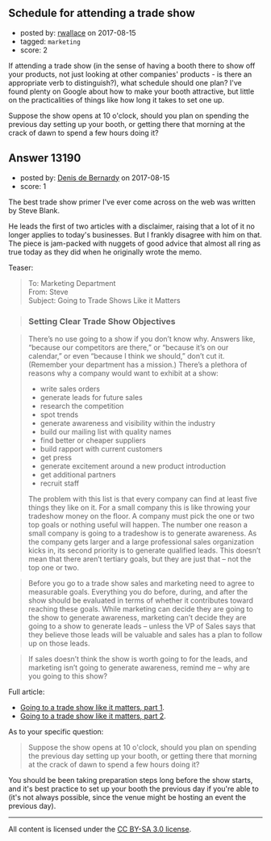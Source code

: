## Schedule for attending a trade show

- posted by: [rwallace](https://stackexchange.com/users/19529/rwallace) on 2017-08-15
- tagged: `marketing`
- score: 2

If attending a trade show (in the sense of having a booth there to show off your products, not just looking at other companies' products - is there an appropriate verb to distinguish?), what schedule should one plan? I've found plenty on Google about how to make your booth attractive, but little on the practicalities of things like how long it takes to set one up.

Suppose the show opens at 10 o'clock, should you plan on spending the previous day setting up your booth, or getting there that morning at the crack of dawn to spend a few hours doing it?


## Answer 13190

- posted by: [Denis de Bernardy](https://stackexchange.com/users/182468/denis-de-bernardy) on 2017-08-15
- score: 1

The best trade show primer I've ever come across on the web was written by Steve Blank.

He leads the first of two articles with a disclaimer, raising that a lot of it no longer applies to today's businesses. But I frankly disagree with him on that. The piece is jam-packed with nuggets of good advice that almost all ring as true today as they did when he originally wrote the memo.

Teaser:

> To: Marketing Department  
> From: Steve  
> Subject: Going to Trade Shows Like it Matters

> ### Setting Clear Trade Show Objectives

> There’s no use going to a show if you don’t know why.  Answers like, “because our competitors are there,” or “because it’s on our calendar,” or even “because I think we should,” don’t cut it.  (Remember your department has a mission.) There’s a plethora of reasons why a company would want to exhibit at a show:
> 
> - write sales orders
> - generate leads for future sales
> - research the competition
> - spot trends
> - generate awareness and visibility within the industry
> - build our mailing list with quality names
> - find better or cheaper suppliers
> - build rapport with current customers
> - get press
> - generate excitement around a new product introduction
> - get additional partners
> - recruit staff
> 
> The problem with this list is that every company can find at least five things they like on it.   For a small company this is like throwing your tradeshow money on the floor.  A company must pick the one or two top goals or nothing useful will happen. The number one reason a small company is going to a tradeshow is to generate awareness.  As the company gets larger and a large professional sales organization kicks in, its second priority is to generate qualified leads. This doesn’t mean that there aren’t tertiary goals, but they are just that – not the top one or two.

> Before you go to a trade show sales and marketing need to agree to measurable goals. Everything you do before, during, and after the show should be evaluated in terms of whether it contributes toward reaching these goals.  While marketing can decide they are going to the show to generate awareness, marketing can’t decide they are going to a show to generate leads – unless the VP of Sales says that they believe those leads will be valuable and sales has a plan to follow up on those leads. 

> If sales doesn’t think the show is worth going to for the leads, and marketing isn’t going to generate awareness, remind me – why are you going to this show?

Full article:

- [Going to a trade show like it matters, part 1](https://steveblank.com/2009/05/21/trade-shows/).
- [Going to a trade show like it matters, part 2](https://steveblank.com/2009/05/22/trade-shows-part-1/).

As to your specific question:

> Suppose the show opens at 10 o'clock, should you plan on spending the previous day setting up your booth, or getting there that morning at the crack of dawn to spend a few hours doing it?

You should be been taking preparation steps long before the show starts, and it's best practice to set up your booth the previous day if you're able to (it's not always possible, since the venue might be hosting an event the previous day).



---

All content is licensed under the [CC BY-SA 3.0 license](https://creativecommons.org/licenses/by-sa/3.0/).

